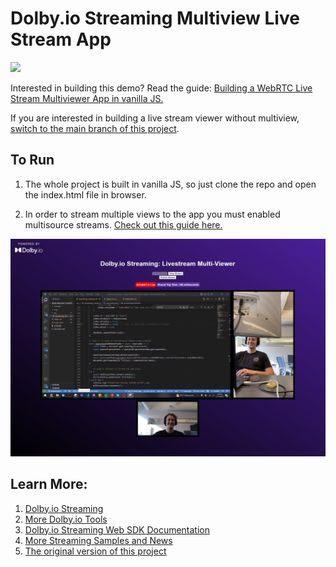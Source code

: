 # Dolby.io Streaming Multiview Live Stream App
[![](https://data.jsdelivr.com/v1/package/npm/@millicast/sdk/badge)](https://www.jsdelivr.com/package/npm/@millicast/sdk)

Interested in building this demo? Read the guide:  [Building a WebRTC Live Stream Multiviewer App in vanilla JS.](https://dolby.io/blog/building-a-webrtc-live-stream-multiviewer-app/) 

If you are interested in building a live stream viewer without multiview, [switch to the main branch of this project](https://github.com/dolbyio-samples/blog-millicast-livestream-viewer).

## To Run
1. The whole project is built in vanilla JS, so just clone the repo and open the index.html file in browser.

2. In order to stream multiple views to the app you must enabled multisource streams. [Check out this guide here.](https://dolby.io/blog/enabling-multiview-for-dolby-io-livestreaming/)

![Livestream viewer image](img/multiviewer-demo.JPG)

## Learn More:
1. [Dolby.io Streaming](https://dolby.io/products/real-time-streaming/)
2. [More Dolby.io Tools](https://dolby.io/)
3. [Dolby.io Streaming Web SDK Documentation](https://docs.dolby.io/streaming-apis/docs/web)
4. [More Streaming Samples and News](https://github.com/millicast/millicast-sdk)
5. [The original version of this project](https://github.com/dolbyio-samples/blog-millicast-livestream-viewer)

